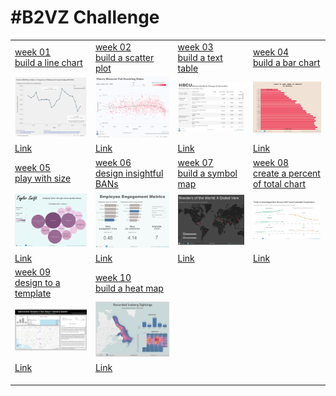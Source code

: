 # #B2VZ Challenge

|                                                                                                                                                                                                                                          |                                                                                                                                                                                                                                                |                                                                                                                                                                                                                                    |                                                                                                                                                                                                                                                                           |
|------------------|-------------------|------------------|------------------|
| [week 01<br>build a line chart](https://data.world/back2vizbasics/2024week-1-build-a-line-chart)                                                                                                                                         | [week 02<br>build a scatter plot](https://data.world/back2vizbasics/2024week-2-build-a-scatter-plot)                                                                                                                                           | [week 03<br>build a text table](https://data.world/back2vizbasics/2024week-3-build-a-text-table)                                                                                                                                   | [week 04<br>build a bar chart](https://data.world/back2vizbasics/2024week-4-build-a-bar-chart)                                                                                                                                                                            |
| ![](week_01/2024_01.png "week 1")                                                                                                                                                                                                        | ![](week_02/2024_02.png "week 2")                                                                                                                                                                                                              | ![](week_03/2024_03.png "week 3")                                                                                                                                                                                                  | ![](week_04/2024_04.png "week 4")                                                                                                                                                                                                                                         |
| [Link](https://public.tableau.com/app/profile/sp1158/viz/B2VB2024_week_01/Dashboard1)                                                                                                                                                    | [Link](https://public.tableau.com/app/profile/sp1158/viz/2024_week_02/Dashboard1)                                                                                                                                                              | [Link](https://public.tableau.com/app/profile/sp1158/viz/2024_week_03/Dashboard1)                                                                                                                                                  | [Link](https://public.tableau.com/app/profile/sp1158/viz/2024_04/Dashboard1)                                                                                                                                                                                              |
| [week 05<br>play with size](https://data.world/back2vizbasics/2024week-5-play-with-size)                                                                                                                                                 | [week 06](https://data.world/back2vizbasics/2024week-6-design-insightful-bans)[<br>](https://data.world/back2vizbasics/2024week-5-play-with-size)[design insightful BANs](https://data.world/back2vizbasics/2024week-6-design-insightful-bans) | [week 07](https://data.world/back2vizbasics/2024week-7-build-a-symbol-map)[<br>](https://data.world/back2vizbasics/2024week-5-play-with-size)[build a symbol map](https://data.world/back2vizbasics/2024week-7-build-a-symbol-map) | [week 08](https://data.world/back2vizbasics/2024week-8-create-a-percent-of-total-chart)[<br>](https://data.world/back2vizbasics/2024week-5-play-with-size)[create a percent of total chart](https://data.world/back2vizbasics/2024week-8-create-a-percent-of-total-chart) |
| ![](week_05/2024_05.png "week 5")                                                                                                                                                                                                        | ![](week_06/2024_06.png "week 06")                                                                                                                                                                                                             | ![](week_07/2024_07.png "week 07")                                                                                                                                                                                                 | ![](week_08/2024_08.png "week 08")                                                                                                                                                                                                                                        |
| [Link](https://public.tableau.com/app/profile/sp1158/viz/B2VB2024week05/Dashboard1)                                                                                                                                                      | [Link](https://public.tableau.com/app/profile/sp1158/viz/B2VB2024week06/Dashboard1)                                                                                                                                                            | [Link](https://public.tableau.com/app/profile/sp1158/viz/B2VB2024week07/Dashboard1)                                                                                                                                                | [Link](https://public.tableau.com/app/profile/sp1158/viz/B2VB2024week08/Dashboard1)                                                                                                                                                                                       |
| [week 09](https://data.world/back2vizbasics/2024week-9-design-to-a-template)[<br>](https://data.world/back2vizbasics/2024week-5-play-with-size)[design to a template](https://data.world/back2vizbasics/2024week-9-design-to-a-template) | [week 10](https://data.world/back2vizbasics/2024week-10-build-a-heatmap)[<br>](https://data.world/back2vizbasics/2024week-5-play-with-size)[build a heat map](https://data.world/back2vizbasics/2024week-10-build-a-heatmap)                   |                                                                                                                                                                                                                                    |                                                                                                                                                                                                                                                                           |
| ![](week_09/2024_09.png "week 09")                                                                                                                                                                                                       | ![](week_10/2024_10.png "week 10")                                                                                                                                                                                                             |                                                                                                                                                                                                                                    |                                                                                                                                                                                                                                                                           |
| [Link](https://public.tableau.com/app/profile/sp1158/viz/B2VB2024week09/GreyscaleYouDraftIt)                                                                                                                                             | [Link](https://public.tableau.com/app/profile/sp1158/viz/B2VB2024week10/Dashboard1)                                                                                                                                                            |                                                                                                                                                                                                                                    |                                                                                                                                                                                                                                                                           |
|                                                                                                                                                                                                                                          |                                                                                                                                                                                                                                                |                                                                                                                                                                                                                                    |                                                                                                                                                                                                                                                                           |
|                                                                                                                                                                                                                                          |                                                                                                                                                                                                                                                |                                                                                                                                                                                                                                    |                                                                                                                                                                                                                                                                           |
|                                                                                                                                                                                                                                          |                                                                                                                                                                                                                                                |                                                                                                                                                                                                                                    |                                                                                                                                                                                                                                                                           |
